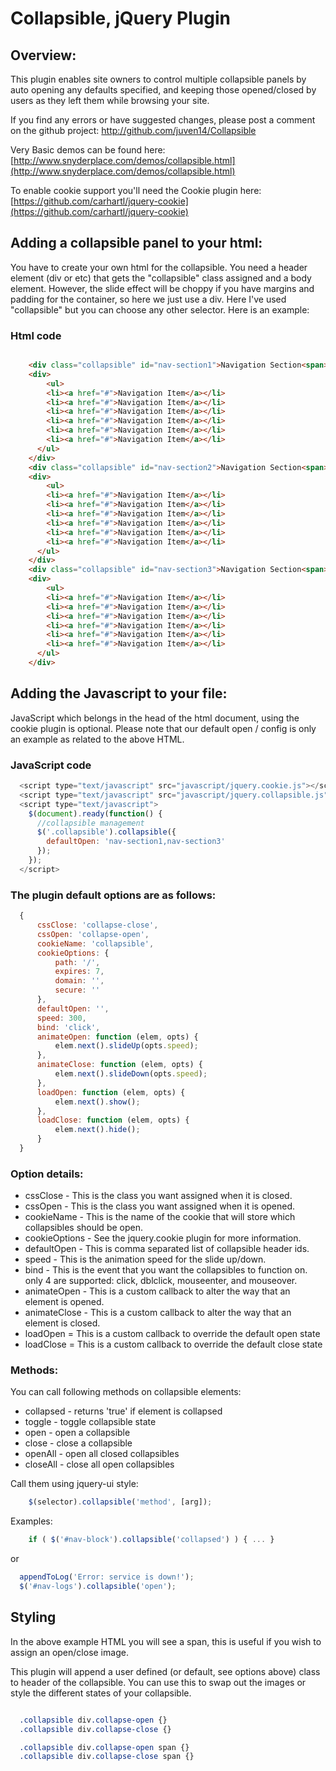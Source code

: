 # Collapsible, jQuery Plugin

## Overview:

This plugin enables site owners to control multiple collapsible panels by auto 
opening any defaults specified, and keeping those opened/closed by users as they 
left them while browsing your site.

If you find any errors or have suggested changes, please post a comment on the 
github project: http://github.com/juven14/Collapsible

Very Basic demos can be found here: 
[http://www.snyderplace.com/demos/collapsible.html](http://www.snyderplace.com/demos/collapsible.html)

To enable cookie support you'll need the Cookie plugin here:
[https://github.com/carhartl/jquery-cookie](https://github.com/carhartl/jquery-cookie)



## Adding a collapsible panel to your html:


You have to create your own html for the collapsible. You need a header element 
(div or etc) that gets the "collapsible" class assigned and a
body element. However, the slide effect will be choppy if you have margins and 
padding for the container, so here we just use a div. Here I've used 
"collapsible" but you can choose any other selector. Here is an example:

### Html code 
```html

    <div class="collapsible" id="nav-section1">Navigation Section<span></span></div>
    <div>
        <ul>
        <li><a href="#">Navigation Item</a></li>
        <li><a href="#">Navigation Item</a></li>
        <li><a href="#">Navigation Item</a></li>
        <li><a href="#">Navigation Item</a></li>
        <li><a href="#">Navigation Item</a></li>
        <li><a href="#">Navigation Item</a></li>
      </ul>
    </div>
    <div class="collapsible" id="nav-section2">Navigation Section<span></span></div>
    <div>
        <ul>
        <li><a href="#">Navigation Item</a></li>
        <li><a href="#">Navigation Item</a></li>
        <li><a href="#">Navigation Item</a></li>
        <li><a href="#">Navigation Item</a></li>
        <li><a href="#">Navigation Item</a></li>
        <li><a href="#">Navigation Item</a></li>
      </ul>
    </div>
    <div class="collapsible" id="nav-section3">Navigation Section<span></span></div>
    <div>
        <ul>
        <li><a href="#">Navigation Item</a></li>
        <li><a href="#">Navigation Item</a></li>
        <li><a href="#">Navigation Item</a></li>
        <li><a href="#">Navigation Item</a></li>
        <li><a href="#">Navigation Item</a></li>
        <li><a href="#">Navigation Item</a></li>
      </ul>
    </div>
```




## Adding the Javascript to your file:


JavaScript which belongs in the head of the html document, using the 
cookie plugin is optional.  Please note that our default open / config is only
an example as related to the above HTML.

### JavaScript code 

```js
  <script type="text/javascript" src="javascript/jquery.cookie.js"></script>
  <script type="text/javascript" src="javascript/jquery.collapsible.js"></script>
  <script type="text/javascript">
    $(document).ready(function() {
      //collapsible management
      $('.collapsible').collapsible({
        defaultOpen: 'nav-section1,nav-section3'
      });
    });
  </script>
```


### The plugin default options are as follows:

```js
  {
      cssClose: 'collapse-close',
      cssOpen: 'collapse-open',
      cookieName: 'collapsible',
      cookieOptions: {
          path: '/',
          expires: 7,
          domain: '',
          secure: ''
      },
      defaultOpen: '',
      speed: 300,
      bind: 'click',
      animateOpen: function (elem, opts) { 
          elem.next().slideUp(opts.speed);
      },
      animateClose: function (elem, opts) {
          elem.next().slideDown(opts.speed);
      },
      loadOpen: function (elem, opts) {
          elem.next().show();
      },
      loadClose: function (elem, opts) {
          elem.next().hide();
      }
  }
```


### Option details:

* cssClose - This is the class you want assigned when it is closed.
* cssOpen - This is the class you want assigned when it is opened.
* cookieName - This is the name of the cookie that will store which 
 collapsibles should be open.
* cookieOptions - See the jquery.cookie plugin for more information.
* defaultOpen - This is comma separated list of collapsible header ids.
* speed - This is the animation speed for the slide up/down.
* bind - This is the event that you want the collapsibles to function on. only 
 4 are supported: click, dblclick, mouseenter, and mouseover.
* animateOpen - This is a custom callback to alter the way that an element 
 is opened.
* animateClose - This is a custom callback to alter the way that an element 
 is closed.
* loadOpen = This is a custom callback to override the default open state
* loadClose = This is a custom callback to override the default close state

### Methods:

You can call following methods on collapsible elements:

* collapsed - returns 'true' if element is collapsed
* toggle - toggle collapsible state
* open - open a collapsible
* close - close a collapsible
* openAll - open all closed collapsibles
* closeAll - close all open collapsibles

Call them using jquery-ui style:

```js
    $(selector).collapsible('method', [arg]);
```


Examples:

```js
    if ( $('#nav-block').collapsible('collapsed') ) { ... }
```
or

```js
  appendToLog('Error: service is down!');
  $('#nav-logs').collapsible('open');
```


## Styling 


In the above example HTML you will see a span, this is useful if you wish to 
assign an open/close image.

This plugin will append a user defined (or default, see options above) class to 
header of the collapsible.  You can use this to swap out the images or style 
the different states of your collapsible.


```css

  .collapsible div.collapse-open {}
  .collapsible div.collapse-close {}

  .collapsible div.collapse-open span {}
  .collapsible div.collapse-close span {}

```

